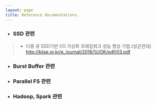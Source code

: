 ```yaml
---
layout: page
title: Reference documentations. 
---
```

- ### SSD 관련 ###
> - 다중 큐 SSD기반 I/O 가상화 프레임워크 성능 향상 기법.(성균관대)  
http://kiise.or.kr/e_journal/2016/1/JOK/pdf/03.pdf
- ### Burst Buffer 관련 ###
>

- ### Parallel FS 관련 ###
>

- ### Hadoop, Spark 관련 ###
>


